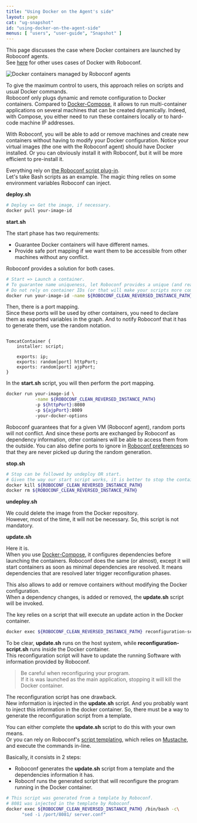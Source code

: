 ```yaml
---
title: "Using Docker on the Agent's side"
layout: page
cat: "ug-snapshot"
id: "using-docker-on-the-agent-side"
menus: [ "users", "user-guide", "Snapshot" ]
---
```


This page discusses the case where Docker containers are launched by Roboconf agents.  
See [here](using-docker-with-roboconf.html) for other uses cases of Docker with Roboconf.

<img src="/resources/img/docker-containers-managed-by-agents.png" alt="Docker containers managed by Roboconf agents" class="gs" />

To give the maximum control to users, this approach relies on scripts and usual Docker commands.  
Roboconf only plugs dynamic and remote configuration to Docker containers. Compared to [Docker-Compose](https://docs.docker.com/compose/),
it allows to run multi-container applications on several machines that can be created dynamically. Indeed, with Compose,
you either need to run these containers locally or to hard-code machine IP addresses.

With Roboconf, you will be able to add or remove machines and create new containers without having to
modify your Docker configuration.
Notice your virtual images (the one with the Roboconf agent) should have Docker installed.
Or you can obviously install it with Roboconf, but it will be more efficient to pre-install it.

Everything rely on [the Roboconf script plug-in](plugin-script.html).  
Let's take Bash scripts as an example. The magic thing relies on some environment variables Roboconf
can inject.


**deploy.sh**

```bash
# Deploy => Get the image, if necessary.
docker pull your-image-id
```


**start.sh**

The start phase has two requirements:

* Guarantee Docker containers will have different names.
* Provide safe port mapping if we want them to be accessible from other machines without any conflict.

Roboconf provides a solution for both cases.

```bash
# Start => Launch a container.
# To guarantee name uniqueness, let Roboconf provides a unique (and readable) name to your container.
# Do not rely on container IDs (or that will make your scripts more complex).
docker run your-image-id -name ${ROBOCONF_CLEAN_REVERSED_INSTANCE_PATH} -your-docker-options
``` 

Then, there is a port mapping.  
Since these ports will be used by other containers, you need to declare them as exported variables
in the graph. And to notify Roboconf that it has to generate them, use the random notation.

<pre><code class="language-roboconf">
TomcatContainer {
	installer: script;

	exports: ip;
	exports: random[port] httpPort;
	exports: random[port] ajpPort;
}
</code></pre>

In the **start.sh** script, you will then perform the port mapping.

```bash
docker run your-image-id \
           -name ${ROBOCONF_CLEAN_REVERSED_INSTANCE_PATH}
           -p ${httpPort}:8080
           -p ${ajpPort}:8009
           -your-docker-options
```

Roboconf guarantees that for a given VM (Roboconf agent), random ports will not
conflict. And since these ports are exchanged by Roboconf as dependency information, other
containers will be able to access them from the outside. You can also define ports to ignore
in [Roboconf preferences](roboconf-preferences) so that they are never picked up during the
random generation.


**stop.sh**

```bash
# Stop can be followed by undeploy OR start.
# Given the way our start script works, it is better to stop the container and delete it.
docker kill ${ROBOCONF_CLEAN_REVERSED_INSTANCE_PATH}
docker rm ${ROBOCONF_CLEAN_REVERSED_INSTANCE_PATH}
``` 


**undeploy.sh**

We could delete the image from the Docker repository.  
However, most of the time, it will not be necessary. So, this script is not mandatory.


**update.sh**

Here it is.  
When you use [Docker-Compose](https://docs.docker.com/compose/), it configures dependencies before
launching the containers. Roboconf does the same (or almost), except it will start containers as soon as
minimal dependencies are resolved. It means dependencies that are resolved later trigger reconfiguration phases.

This also allows to add or remove containers without modifying the Docker configuration.  
When a dependency changes, is added or removed, the **update.sh** script will be invoked.

The key relies on a script that will execute an update action in the Docker container.  

```bash
docker exec ${ROBOCONF_CLEAN_REVERSED_INSTANCE_PATH} reconfiguration-script.sh
```  

To be clear, **update.sh** runs on the host system, while **reconfiguration-script.sh** runs inside the Docker container.  
This reconfiguration script will have to update the running Software with information provided by Roboconf.  

> Be careful when reconfiguring your program.  
> If it is was launched as the main application, stopping it will kill the Docker container.

The reconfiguration script has one drawback.  
New information is injected in the **update.sh** script. And you probably want to inject this information
in the docker container. So, there must be a way to generate the reconfiguration script from a template.

You can either complete the **update.sh** script to do this with your own means.  
Or you can rely on Roboconf's [script templating](plugin-script.html), which relies on [Mustache](https://mustache.github.io/),
and execute the commands in-line.

Basically, it consists in 2 steps:

* Roboconf generates the **update.sh** script from a template and the dependencies information it has.
* Robocnf runs the generated script that will reconfigure the program running in the Docker container.

```bash
# This script was generated from a template by Roboconf.
# 8081 was injected in the template by Roboconf.
docker exec ${ROBOCONF_CLEAN_REVERSED_INSTANCE_PATH} /bin/bash -c\
      "sed -i /port/8081/ server.conf"
```  
